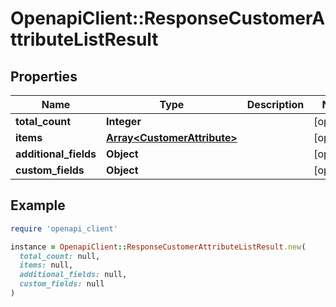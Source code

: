 # OpenapiClient::ResponseCustomerAttributeListResult

## Properties

| Name | Type | Description | Notes |
| ---- | ---- | ----------- | ----- |
| **total_count** | **Integer** |  | [optional] |
| **items** | [**Array&lt;CustomerAttribute&gt;**](CustomerAttribute.md) |  | [optional] |
| **additional_fields** | **Object** |  | [optional] |
| **custom_fields** | **Object** |  | [optional] |

## Example

```ruby
require 'openapi_client'

instance = OpenapiClient::ResponseCustomerAttributeListResult.new(
  total_count: null,
  items: null,
  additional_fields: null,
  custom_fields: null
)
```

